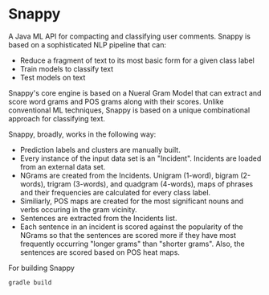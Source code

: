 # Snappy
A Java ML API for compacting and classifying user comments. Snappy is based on a sophisticated NLP pipeline that can:

* Reduce a fragment of text to its most basic form for a given class label
* Train models to classify text
* Test models on text

Snappy's core engine is based on a Nueral Gram Model that can extract and score word grams and POS grams along with their scores. Unlike conventional ML techniques, Snappy is based on a unique combinational approach for classifying text. 

Snappy, broadly, works in the following way:

* Prediction labels and clusters are manually built.
* Every instance of the input data set is an "Incident". Incidents are loaded from an external data set.
* NGrams are created from the Incidents. Unigram (1-word), bigram (2-words), trigram (3-words), and quadgram (4-words),  maps of phrases and their frequencies are calculated for every class label.
* Similiarly, POS maps are created for the most significant nouns and verbs occuring in the gram vicinity.
* Sentences are extracted from the Incidents list.
* Each sentence in an incident is scored against the popularity of the NGrams so that the sentences are scored more if they have most frequently occurring "longer grams" than "shorter grams". Also, the sentences are scored based on POS heat maps.

For building Snappy

```
gradle build
```


